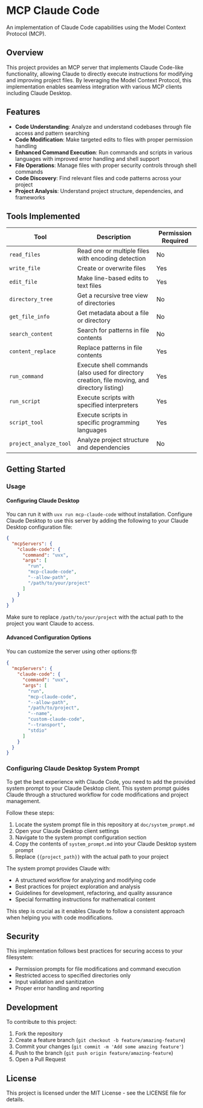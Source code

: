 # MCP Claude Code

An implementation of Claude Code capabilities using the Model Context Protocol (MCP).

## Overview

This project provides an MCP server that implements Claude Code-like functionality, allowing Claude to directly execute instructions for modifying and improving project files. By leveraging the Model Context Protocol, this implementation enables seamless integration with various MCP clients including Claude Desktop.

## Features

- **Code Understanding**: Analyze and understand codebases through file access and pattern searching
- **Code Modification**: Make targeted edits to files with proper permission handling
- **Enhanced Command Execution**: Run commands and scripts in various languages with improved error handling and shell support
- **File Operations**: Manage files with proper security controls through shell commands
- **Code Discovery**: Find relevant files and code patterns across your project
- **Project Analysis**: Understand project structure, dependencies, and frameworks

## Tools Implemented

| Tool                   | Description                                                                                   | Permission Required |
| ---------------------- | --------------------------------------------------------------------------------------------- | ------------------- |
| `read_files`           | Read one or multiple files with encoding detection                                            | No                  |
| `write_file`           | Create or overwrite files                                                                     | Yes                 |
| `edit_file`            | Make line-based edits to text files                                                           | Yes                 |
| `directory_tree`       | Get a recursive tree view of directories                                                      | No                  |
| `get_file_info`        | Get metadata about a file or directory                                                        | No                  |
| `search_content`       | Search for patterns in file contents                                                          | No                  |
| `content_replace`      | Replace patterns in file contents                                                             | Yes                 |
| `run_command`          | Execute shell commands (also used for directory creation, file moving, and directory listing) | Yes                 |
| `run_script`           | Execute scripts with specified interpreters                                                   | Yes                 |
| `script_tool`          | Execute scripts in specific programming languages                                             | Yes                 |
| `project_analyze_tool` | Analyze project structure and dependencies                                                    | No                  |

## Getting Started

### Usage

#### Configuring Claude Desktop

You can run it with `uvx run mcp-claude-code` without installation. Configure Claude Desktop to use this server by adding the following to your Claude Desktop configuration file:

```json
{
  "mcpServers": {
    "claude-code": {
      "command": "uvx",
      "args": [
        "run",
        "mcp-claude-code",
        "--allow-path",
        "/path/to/your/project"
      ]
    }
  }
}
```

Make sure to replace `/path/to/your/project` with the actual path to the project you want Claude to access.

#### Advanced Configuration Options

You can customize the server using other options:你

```json
{
  "mcpServers": {
    "claude-code": {
      "command": "uvx",
      "args": [
        "run",
        "mcp-claude-code",
        "--allow-path",
        "/path/to/project",
        "--name",
        "custom-claude-code",
        "--transport",
        "stdio"
      ]
    }
  }
}
```

### Configuring Claude Desktop System Prompt

To get the best experience with Claude Code, you need to add the provided system prompt to your Claude Desktop client. This system prompt guides Claude through a structured workflow for code modifications and project management.

Follow these steps:

1. Locate the system prompt file in this repository at `doc/system_prompt.md`
2. Open your Claude Desktop client settings
3. Navigate to the system prompt configuration section
4. Copy the contents of `system_prompt.md` into your Claude Desktop system prompt
5. Replace `{{project_path}}` with the actual path to your project

The system prompt provides Claude with:

- A structured workflow for analyzing and modifying code
- Best practices for project exploration and analysis
- Guidelines for development, refactoring, and quality assurance
- Special formatting instructions for mathematical content

This step is crucial as it enables Claude to follow a consistent approach when helping you with code modifications.

## Security

This implementation follows best practices for securing access to your filesystem:

- Permission prompts for file modifications and command execution
- Restricted access to specified directories only
- Input validation and sanitization
- Proper error handling and reporting

## Development

To contribute to this project:

1. Fork the repository
2. Create a feature branch (`git checkout -b feature/amazing-feature`)
3. Commit your changes (`git commit -m 'Add some amazing feature'`)
4. Push to the branch (`git push origin feature/amazing-feature`)
5. Open a Pull Request

## License

This project is licensed under the MIT License - see the LICENSE file for details.
